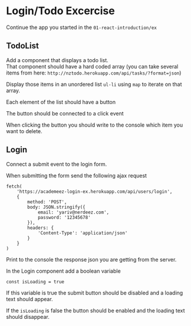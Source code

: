 # Login/Todo Excercise

Continue the app you started in the  `01-react-introduction/ex`

## TodoList

Add a component that displays a todo list.  
That component should have a hard coded array (you can take several items from here: `http://nztodo.herokuapp.com/api/tasks/?format=json`)

Display those items in an unordered list `ul-li` using `map` to iterate on that array.

Each element of the list should have a button

The button should be connected to a click event

When clicking the button you should write to the console which item you want to delete.

## Login

Connect a submit event to the login form.

When submitting the form send the following ajax request

```
fetch(
	'https://academeez-login-ex.herokuapp.com/api/users/login',
	{
		method: 'POST',
		body: JSON.stringify({
			email: 'yariv@nerdeez.com',
			password: '12345678'
		}),
		headers: {
			'Content-Type': 'application/json'
		}
	}
)
```

Print to the console the response json you are getting from the server.

In the Login component add a boolean variable

```
const isLoading = true
```

If this variable is true the submit button should be disabled and a loading text should appear.

If the `isLoading` is false the button should be enabled and the loading text should disappear.
